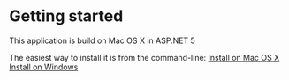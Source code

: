 # Getting started

This application is build on Mac OS X in ASP.NET 5

The easiest way to install it is from the command-line:
[Install on Mac OS X](http://docs.asp.net/en/latest/getting-started/installing-on-mac.html#install-asp-net-5-from-the-command-line)
[Install on Windows](http://docs.asp.net/en/latest/getting-started/installing-on-windows.html#install-asp-net-5-from-the-command-line)
